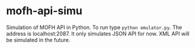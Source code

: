 # mofh-api-simu
Simulation of MOFH API in Python.
To run type ``python emulator.py``. The address is localhost:2087.
It only simulates JSON API for now. XML API will be simulated in the future.
